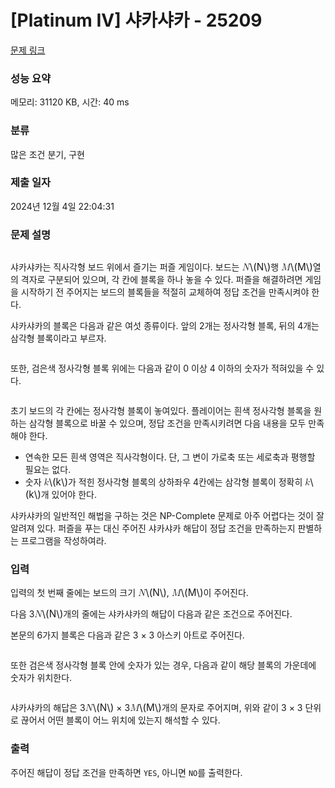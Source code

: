 # [Platinum IV] 샤카샤카 - 25209 

[문제 링크](https://www.acmicpc.net/problem/25209) 

### 성능 요약

메모리: 31120 KB, 시간: 40 ms

### 분류

많은 조건 분기, 구현

### 제출 일자

2024년 12월 4일 22:04:31

### 문제 설명

<p style="text-align: center;"><img alt="" src="https://upload.acmicpc.net/a81d25e3-746c-42bb-837a-7a3d83d4bb09/-/preview/"></p>

<p>샤카샤카는 직사각형 보드 위에서 즐기는 퍼즐 게임이다. 보드는 <mjx-container class="MathJax" jax="CHTML" style="font-size: 109%; position: relative;"><mjx-math class="MJX-TEX" aria-hidden="true"><mjx-mi class="mjx-i"><mjx-c class="mjx-c1D441 TEX-I"></mjx-c></mjx-mi></mjx-math><mjx-assistive-mml unselectable="on" display="inline"><math xmlns="http://www.w3.org/1998/Math/MathML"><mi>N</mi></math></mjx-assistive-mml><span aria-hidden="true" class="no-mathjax mjx-copytext">\(N\)</span></mjx-container>행 <mjx-container class="MathJax" jax="CHTML" style="font-size: 109%; position: relative;"><mjx-math class="MJX-TEX" aria-hidden="true"><mjx-mi class="mjx-i"><mjx-c class="mjx-c1D440 TEX-I"></mjx-c></mjx-mi></mjx-math><mjx-assistive-mml unselectable="on" display="inline"><math xmlns="http://www.w3.org/1998/Math/MathML"><mi>M</mi></math></mjx-assistive-mml><span aria-hidden="true" class="no-mathjax mjx-copytext">\(M\)</span></mjx-container>열의 격자로 구분되어 있으며, 각 칸에 블록을 하나 놓을 수 있다. 퍼즐을 해결하려면 게임을 시작하기 전 주어지는 보드의 블록들을 적절히 교체하여 정답 조건을 만족시켜야 한다.</p>

<p>샤카샤카의 블록은 다음과 같은 여섯 종류이다. 앞의 2개는 정사각형 블록, 뒤의 4개는 삼각형 블록이라고 부르자.</p>

<p style="text-align: center;"><img alt="" src="https://upload.acmicpc.net/14676062-7e08-4f1d-bcc6-ac454708f5f8/-/preview/"></p>

<p>또한, 검은색 정사각형 블록 위에는 다음과 같이 0 이상 4 이하의 숫자가 적혀있을 수 있다.</p>

<p style="text-align: center;"><img alt="" src="https://upload.acmicpc.net/5f943877-c77b-4a42-a5ff-3dfab6abda3e/-/preview/"></p>

<p>초기 보드의 각 칸에는 정사각형 블록이 놓여있다. 플레이어는 흰색 정사각형 블록을 원하는 삼각형 블록으로 바꿀 수 있으며, 정답 조건을 만족시키려면 다음 내용을 모두 만족해야 한다.</p>

<ul>
	<li>연속한 모든 흰색 영역은 직사각형이다. 단, 그 변이 가로축 또는 세로축과 평행할 필요는 없다.</li>
	<li>숫자 <mjx-container class="MathJax" jax="CHTML" style="font-size: 109%; position: relative;"><mjx-math class="MJX-TEX" aria-hidden="true"><mjx-mi class="mjx-i"><mjx-c class="mjx-c1D458 TEX-I"></mjx-c></mjx-mi></mjx-math><mjx-assistive-mml unselectable="on" display="inline"><math xmlns="http://www.w3.org/1998/Math/MathML"><mi>k</mi></math></mjx-assistive-mml><span aria-hidden="true" class="no-mathjax mjx-copytext">\(k\)</span></mjx-container>가 적힌 정사각형 블록의 상하좌우 4칸에는 삼각형 블록이 정확히 <mjx-container class="MathJax" jax="CHTML" style="font-size: 109%; position: relative;"><mjx-math class="MJX-TEX" aria-hidden="true"><mjx-mi class="mjx-i"><mjx-c class="mjx-c1D458 TEX-I"></mjx-c></mjx-mi></mjx-math><mjx-assistive-mml unselectable="on" display="inline"><math xmlns="http://www.w3.org/1998/Math/MathML"><mi>k</mi></math></mjx-assistive-mml><span aria-hidden="true" class="no-mathjax mjx-copytext">\(k\)</span></mjx-container>개 있어야 한다.</li>
</ul>

<p>샤카샤카의 일반적인 해법을 구하는 것은 NP-Complete 문제로 아주 어렵다는 것이 잘 알려져 있다. 퍼즐을 푸는 대신 주어진 샤카샤카 해답이 정답 조건을 만족하는지 판별하는 프로그램을 작성하여라.</p>

### 입력 

 <p>입력의 첫 번째 줄에는 보드의 크기 <mjx-container class="MathJax" jax="CHTML" style="font-size: 109%; position: relative;"><mjx-math class="MJX-TEX" aria-hidden="true"><mjx-mi class="mjx-i"><mjx-c class="mjx-c1D441 TEX-I"></mjx-c></mjx-mi></mjx-math><mjx-assistive-mml unselectable="on" display="inline"><math xmlns="http://www.w3.org/1998/Math/MathML"><mi>N</mi></math></mjx-assistive-mml><span aria-hidden="true" class="no-mathjax mjx-copytext">\(N\)</span></mjx-container>, <mjx-container class="MathJax" jax="CHTML" style="font-size: 109%; position: relative;"><mjx-math class="MJX-TEX" aria-hidden="true"><mjx-mi class="mjx-i"><mjx-c class="mjx-c1D440 TEX-I"></mjx-c></mjx-mi></mjx-math><mjx-assistive-mml unselectable="on" display="inline"><math xmlns="http://www.w3.org/1998/Math/MathML"><mi>M</mi></math></mjx-assistive-mml><span aria-hidden="true" class="no-mathjax mjx-copytext">\(M\)</span></mjx-container>이 주어진다.</p>

<p>다음 3<mjx-container class="MathJax" jax="CHTML" style="font-size: 109%; position: relative;"><mjx-math class="MJX-TEX" aria-hidden="true"><mjx-mi class="mjx-i"><mjx-c class="mjx-c1D441 TEX-I"></mjx-c></mjx-mi></mjx-math><mjx-assistive-mml unselectable="on" display="inline"><math xmlns="http://www.w3.org/1998/Math/MathML"><mi>N</mi></math></mjx-assistive-mml><span aria-hidden="true" class="no-mathjax mjx-copytext">\(N\)</span></mjx-container>개의 줄에는 샤카샤카의 해답이 다음과 같은 조건으로 주어진다.</p>

<p>본문의 6가지 블록은 다음과 같은 3 × 3 아스키 아트로 주어진다.</p>

<p style="text-align: center;"><img alt="" src="https://upload.acmicpc.net/474543a8-e55c-465a-a32b-746ffcf604d3/-/preview/"></p>

<p>또한 검은색 정사각형 블록 안에 숫자가 있는 경우, 다음과 같이 해당 블록의 가운데에 숫자가 위치한다.</p>

<p style="text-align: center;"><img alt="" src="https://upload.acmicpc.net/764f39b4-8766-403c-b369-a7f9b06331ef/-/preview/"></p>

<p>샤카샤카의 해답은 3<mjx-container class="MathJax" jax="CHTML" style="font-size: 109%; position: relative;"><mjx-math class="MJX-TEX" aria-hidden="true"><mjx-mi class="mjx-i"><mjx-c class="mjx-c1D441 TEX-I"></mjx-c></mjx-mi></mjx-math><mjx-assistive-mml unselectable="on" display="inline"><math xmlns="http://www.w3.org/1998/Math/MathML"><mi>N</mi></math></mjx-assistive-mml><span aria-hidden="true" class="no-mathjax mjx-copytext">\(N\)</span></mjx-container> × 3<mjx-container class="MathJax" jax="CHTML" style="font-size: 109%; position: relative;"><mjx-math class="MJX-TEX" aria-hidden="true"><mjx-mi class="mjx-i"><mjx-c class="mjx-c1D440 TEX-I"></mjx-c></mjx-mi></mjx-math><mjx-assistive-mml unselectable="on" display="inline"><math xmlns="http://www.w3.org/1998/Math/MathML"><mi>M</mi></math></mjx-assistive-mml><span aria-hidden="true" class="no-mathjax mjx-copytext">\(M\)</span></mjx-container>개의 문자로 주어지며, 위와 같이 3 × 3 단위로 끊어서 어떤 블록이 어느 위치에 있는지 해석할 수 있다.</p>

### 출력 

 <p>주어진 해답이 정답 조건을 만족하면 <code>YES</code>, 아니면 <code>NO</code>를 출력한다.</p>

